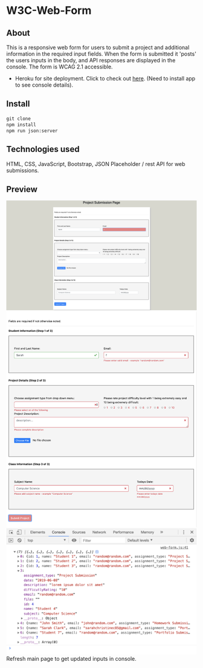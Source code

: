 # W3C-Web-Form

## About
This is a responsive web form for users to submit a project and additional information in the required input fields.  When the form is submitted it 'posts' the users inputs in the body, and API responses are displayed in the console. The form is WCAG 2.1 accessible.
* Heroku for site deployment.  Click to check out [here](https://nameless-meadow-25599.herokuapp.com/). (Need to install app to see console details).

## Install
```
git clone
npm install
npm run json:server
```

## Technologies used
HTML, CSS, JavaScript, Bootstrap, JSON Placeholder / rest API for web submissions.

## Preview
![GitHub Logo](public/image/web-form.png)
![GitHub Logo](public/image/incomplete.png)
![GitHub Logo](public/image/Console.png)
Refresh main page to get updated inputs in console.



